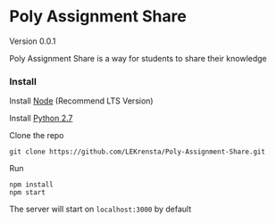 # Poly Assignment Share
Version 0.0.1

Poly Assignment Share is a way for students to share their knowledge

### Install
Install [Node](https://nodejs.org/en/) (Recommend LTS Version)

Install [Python 2.7](https://www.python.org/download/releases/2.7/)

Clone the repo
```
git clone https://github.com/LEKrensta/Poly-Assignment-Share.git
```

Run
```
npm install
npm start
```

The server will start on `localhost:3000` by default


